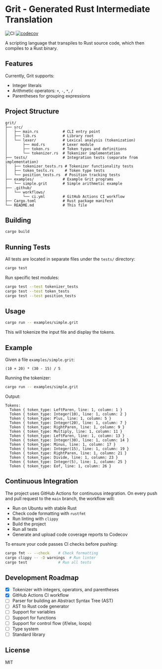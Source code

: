 # Grit - Generated Rust Intermediate Translation

![CI](https://github.com/gdonald/grit/workflows/CI/badge.svg) [![codecov](https://codecov.io/gh/gdonald/grit/graph/badge.svg?token=GQ4LA1VMRE)](https://codecov.io/gh/gdonald/grit)

A scripting language that transpiles to Rust source code, which then compiles to a Rust binary.

## Features

Currently, Grit supports:
- Integer literals
- Arithmetic operators: `+`, `-`, `*`, `/`
- Parentheses for grouping expressions

## Project Structure

```
grit/
├── src/
│   ├── main.rs           # CLI entry point
│   ├── lib.rs            # Library root
│   └── lexer/            # Lexical analysis (tokenization)
│       ├── mod.rs        # Lexer module
│       ├── token.rs      # Token types and definitions
│       └── tokenizer.rs  # Tokenizer implementation
├── tests/                # Integration tests (separate from implementation)
│   ├── tokenizer_tests.rs # Tokenizer functionality tests
│   ├── token_tests.rs     # Token type tests
│   └── position_tests.rs  # Position tracking tests
├── examples/             # Example Grit programs
│   └── simple.grit       # Simple arithmetic example
├── .github/
│   └── workflows/
│       └── ci.yml        # GitHub Actions CI workflow
├── Cargo.toml            # Rust package manifest
└── README.md             # This file
```

## Building

```bash
cargo build
```

## Running Tests

All tests are located in separate files under the `tests/` directory:

```bash
cargo test
```

Run specific test modules:

```bash
cargo test --test tokenizer_tests
cargo test --test token_tests
cargo test --test position_tests
```

## Usage

```bash
cargo run -- examples/simple.grit
```

This will tokenize the input file and display the tokens.

## Example

Given a file `examples/simple.grit`:

```
(10 + 20) * (30 - 15) / 5
```

Running the tokenizer:

```bash
cargo run -- examples/simple.grit
```

Output:

```
Tokens:
  Token { token_type: LeftParen, line: 1, column: 1 }
  Token { token_type: Integer(10), line: 1, column: 2 }
  Token { token_type: Plus, line: 1, column: 5 }
  Token { token_type: Integer(20), line: 1, column: 7 }
  Token { token_type: RightParen, line: 1, column: 9 }
  Token { token_type: Multiply, line: 1, column: 11 }
  Token { token_type: LeftParen, line: 1, column: 13 }
  Token { token_type: Integer(30), line: 1, column: 14 }
  Token { token_type: Minus, line: 1, column: 17 }
  Token { token_type: Integer(15), line: 1, column: 19 }
  Token { token_type: RightParen, line: 1, column: 21 }
  Token { token_type: Divide, line: 1, column: 23 }
  Token { token_type: Integer(5), line: 1, column: 25 }
  Token { token_type: Eof, line: 1, column: 26 }
```

## Continuous Integration

The project uses GitHub Actions for continuous integration. On every push and pull request to the `main` branch, the workflow will:

- Run on Ubuntu with stable Rust
- Check code formatting with `rustfmt`
- Run linting with `clippy`
- Build the project
- Run all tests
- Generate and upload code coverage reports to Codecov

To ensure your code passes CI checks before pushing:

```bash
cargo fmt -- --check    # Check formatting
cargo clippy -- -D warnings  # Run linter
cargo test              # Run all tests
```

## Development Roadmap

- [x] Tokenizer with integers, operators, and parentheses
- [x] GitHub Actions CI workflow
- [ ] Parser for building an Abstract Syntax Tree (AST)
- [ ] AST to Rust code generator
- [ ] Support for variables
- [ ] Support for functions
- [ ] Support for control flow (if/else, loops)
- [ ] Type system
- [ ] Standard library

## License

MIT
